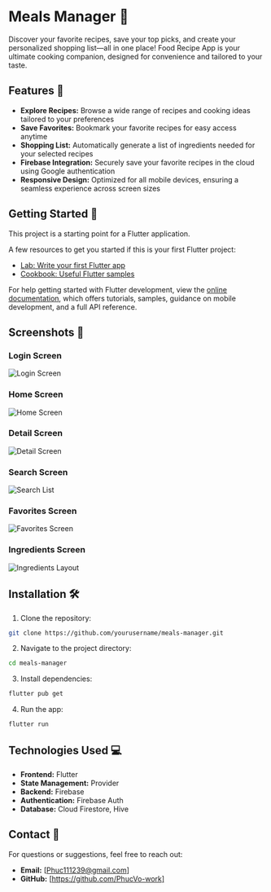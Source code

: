 # Meals Manager 🍳

Discover your favorite recipes, save your top picks, and create your personalized shopping list—all in one place! Food Recipe App is your ultimate cooking companion, designed for convenience and tailored to your taste.

## Features 🌟

* **Explore Recipes:** Browse a wide range of recipes and cooking ideas tailored to your preferences
* **Save Favorites:** Bookmark your favorite recipes for easy access anytime
* **Shopping List:** Automatically generate a list of ingredients needed for your selected recipes
* **Firebase Integration:** Securely save your favorite recipes in the cloud using Google authentication
* **Responsive Design:** Optimized for all mobile devices, ensuring a seamless experience across screen sizes

## Getting Started 🚀

This project is a starting point for a Flutter application.

A few resources to get you started if this is your first Flutter project:

- [Lab: Write your first Flutter app](https://docs.flutter.dev/get-started/codelab)
- [Cookbook: Useful Flutter samples](https://docs.flutter.dev/cookbook)

For help getting started with Flutter development, view the
[online documentation](https://docs.flutter.dev/), which offers tutorials,
samples, guidance on mobile development, and a full API reference.

## Screenshots 📸

### Login Screen
![Login Screen](assets/Picture1.jpg)

### Home Screen
![Home Screen](assets/Picture2.jpg)

### Detail Screen
![Detail Screen](assets/Picture5.jpg)

### Search Screen
![Search List](assets/Picture3.jpg)

### Favorites Screen
![Favorites Screen](assets/Picture4.jpg)

### Ingredients Screen
![Ingredients Layout](assets/Picture6.jpg)

## Installation 🛠️

1. Clone the repository:
```bash
git clone https://github.com/yourusername/meals-manager.git
```

2. Navigate to the project directory:
```bash
cd meals-manager
```

3. Install dependencies:
```bash
flutter pub get
```

4. Run the app:
```bash
flutter run
```

## Technologies Used 💻

- **Frontend:** Flutter
- **State Management:** Provider
- **Backend:** Firebase
- **Authentication:** Firebase Auth
- **Database:** Cloud Firestore, Hive

## Contact 📧

For questions or suggestions, feel free to reach out:
* **Email:** [Phuc111239@gmail.com]
* **GitHub:** [https://github.com/PhucVo-work]
